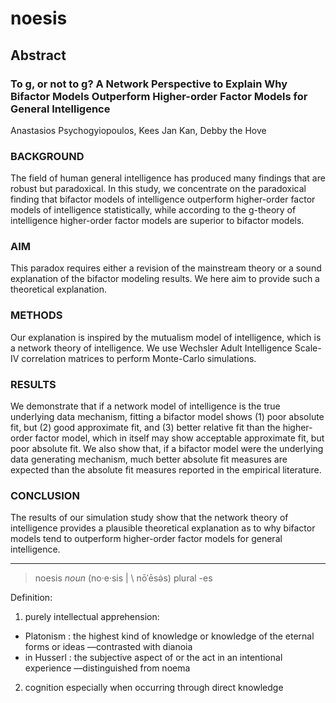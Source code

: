 # noesis

## Abstract

### To g, or not to g? A Network Perspective to Explain Why Bifactor Models Outperform Higher-order Factor Models for General Intelligence
 
Anastasios Psychogyiopoulos, Kees Jan Kan, Debby the Hove

### BACKGROUND
The field of human general intelligence has produced many findings that are robust but paradoxical. In this study, we concentrate on the paradoxical finding that bifactor models of intelligence outperform higher-order factor models of intelligence statistically, while according to the g-theory of intelligence higher-order factor models are superior to bifactor models.

### AIM
This paradox requires either a revision of the mainstream theory or a sound explanation of the bifactor modeling results. We here aim to provide such a theoretical explanation.
 
### METHODS
Our explanation is inspired by the mutualism model of intelligence, which is a network theory of intelligence. We use Wechsler Adult Intelligence Scale-IV correlation matrices to perform Monte-Carlo simulations. 

### RESULTS
We demonstrate that if a network model of intelligence is the true underlying data mechanism, fitting a bifactor model shows (1) poor absolute fit, but (2) good approximate fit, and (3) better relative fit than the higher-order factor model, which in itself may show acceptable approximate fit, but poor absolute fit. We also show that, if a bifactor model were the underlying data generating mechanism, much better absolute fit measures are expected than the absolute fit measures reported in the empirical literature.

### CONCLUSION
The results of our simulation study show that the network theory of intelligence provides a plausible theoretical explanation as to why bifactor models tend to outperform higher-order factor models for general intelligence.


***
> noesis
_noun_
(no·​e·​sis | \ nōˈēsə̇s)
plural -es

Definition:

1. purely intellectual apprehension:
+ Platonism : the highest kind of knowledge or knowledge of the eternal forms or ideas —contrasted with dianoia
+ in Husserl : the subjective aspect of or the act in an intentional experience —distinguished from noema
2. cognition especially when occurring through direct knowledge
